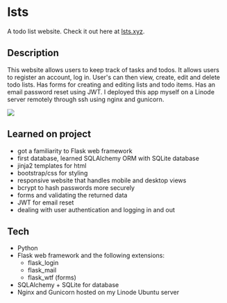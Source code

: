# lsts
A todo list website. 
Check it out here at [lsts.xyz](https://lsts.xyz/).

## Description
This website allows users to keep track of tasks and todos.
It allows users to register an account, log in. User's can then view, create, edit and delete todo lists.
Has forms for creating and editing lists and todo items. Has an email password reset using JWT.
I deployed this app myself on a Linode server remotely through ssh using nginx and gunicorn.

![](https://i.imgur.com/9KuvKeL.png?1)

## Learned on project
- got a familiarity to Flask web framework
- first database, learned SQLAlchemy ORM with SQLite database
- jinja2 templates for html
- bootstrap/css for styling
- responsive website that handles mobile and desktop views
- bcrypt to hash passwords more securely
- forms and validating the returned data
- JWT for email reset
- dealing with user authentication and logging in and out

## Tech
- Python
- Flask web framework and the following extensions:
  - flask_login
  - flask_mail
  - flask_wtf (forms)
- SQLAlchemy + SQLite for database
- Nginx and Gunicorn hosted on my Linode Ubuntu server
